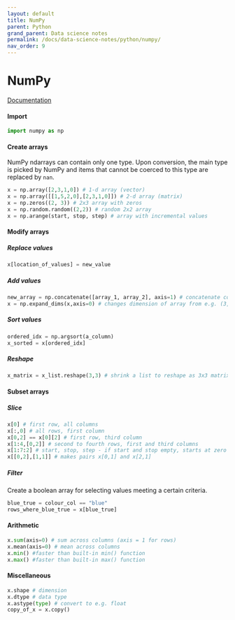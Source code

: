 ```yaml
---
layout: default
title: NumPy
parent: Python
grand_parent: Data science notes
permalink: /docs/data-science-notes/python/numpy/
nav_order: 9
---
```


# NumPy

[Documentation](https://docs.scipy.org/doc/numpy/user/basics.html)

#### Import

```python
import numpy as np
```

#### Create arrays

NumPy ndarrays can contain only one type. Upon conversion, the main type is picked by NumPy and items that cannot be coerced to this type are replaced by `nan`.

```python
x = np.array([2,3,1,0]) # 1-d array (vector)
x = np.array([[1,5,2,0],[2,3,1,0]]) # 2-d array (matrix)
x = np.zeros((2, 3)) # 2x3 array with zeros
x = np.random.random((2,2)) # random 2x2 array
x = np.arange(start, stop, step) # array with incremental values
```

#### Modify arrays

##### Replace values

```python
x[location_of_values] = new_value
```

##### Add values

```python
new_array = np.concatenate([array_1, array_2], axis=1) # concatenate column to column, axis=0 for row to row
x = np.expand_dims(x,axis=0) # changes dimension of array from e.g. (3,) to (1,3) - or (3,1) if axis=1 - as same dimension is required for concatenation
```

##### Sort values

```python
ordered_idx = np.argsort(a_column)
x_sorted = x[ordered_idx]
```

##### Reshape

```python
x_matrix = x_list.reshape(3,3) # shrink a list to reshape as 3x3 matrix
```

#### Subset arrays

##### Slice

```python
x[0] # first row, all columns
x[:,0] # all rows, first column
x[0,2] == x[0][2] # first row, third column
x[1:4,[0,2]] # second to fourth rows, first and third columns
x[1:7:2] # start, stop, step - if start and stop empty, starts at zero and ends at end of array
x[[0,2],[1,1]] # makes pairs x[0,1] and x[2,1]
```

##### Filter

Create a boolean array for selecting values meeting a certain criteria.

```python
blue_true = colour_col == "blue"
rows_where_blue_true = x[blue_true]
```

#### Arithmetic

```python
x.sum(axis=0) # sum across columns (axis = 1 for rows)
x.mean(axis=0) # mean across columns
x.min() #faster than built-in min() function
x.max() #faster than built-in max() function
```

#### Miscellaneous

```python
x.shape # dimension
x.dtype # data type
x.astype(type) # convert to e.g. float
copy_of_x = x.copy()
```







